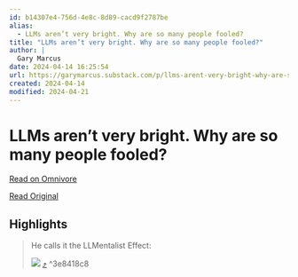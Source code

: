```yaml
---
id: b14307e4-756d-4e8c-8d89-cacd9f2787be
alias:
  - LLMs aren’t very bright. Why are so many people fooled?
title: "LLMs aren’t very bright. Why are so many people fooled?"
author: |
  Gary Marcus
date: 2024-04-14 16:25:54
url: https://garymarcus.substack.com/p/llms-arent-very-bright-why-are-so
created: 2024-04-14
modified: 2024-04-21
---
```


# LLMs aren’t very bright. Why are so many people fooled?

[Read on Omnivore](https://omnivore.app/me/https-garymarcus-substack-com-p-llms-arent-very-bright-why-are-s-18edd370146)

[Read Original](https://garymarcus.substack.com/p/llms-arent-very-bright-why-are-so)

## Highlights

> He calls it the LLMentalist Effect:
> 
> [![](https://proxy-prod.omnivore-image-cache.app/1047x1602,sLgM9J9jGFSUIejgdczz-K-agoLNYSSqcoPSNCPgmSgg/https://substackcdn.com/image/fetch/w_1456,c_limit,f_auto,q_auto:good,fl_progressive:steep/https%3A%2F%2Fsubstack-post-media.s3.amazonaws.com%2Fpublic%2Fimages%2Fbc1f2405-19e3-4f74-981c-ee627005e0ab_1047x1602.jpeg)](https://substackcdn.com/image/fetch/f%5Fauto,q%5Fauto:good,fl%5Fprogressive:steep/https%3A%2F%2Fsubstack-post-media.s3.amazonaws.com%2Fpublic%2Fimages%2Fbc1f2405-19e3-4f74-981c-ee627005e0ab%5F1047x1602.jpeg) [⤴️](https://omnivore.app/me/https-garymarcus-substack-com-p-llms-arent-very-bright-why-are-s-18edd370146#3e8418c8-be8e-4ac1-bf4e-368afcfeb896)  ^3e8418c8

